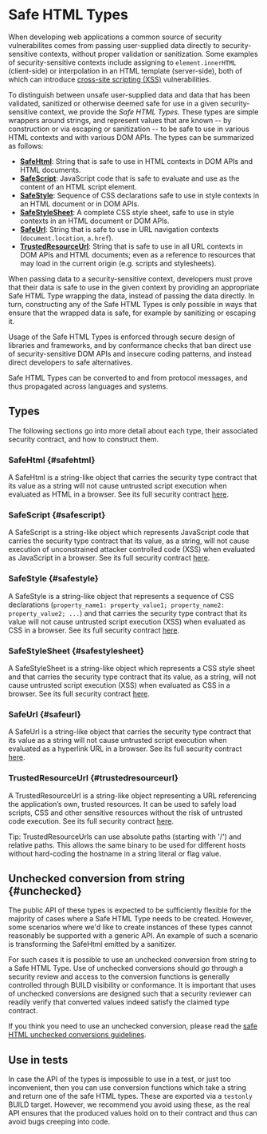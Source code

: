 # Safe HTML Types


When developing web applications a common source of security vulnerabilites
comes from passing user-supplied data directly to security-sensitive contexts,
without proper validation or sanitization. Some examples of security-sensitive
contexts include assigning to `element.innerHTML` (client-side) or interpolation
in an HTML template (server-side), both of which can introduce
[cross-site scripting (XSS)][XSS] vulnerabilities.

To distinguish between unsafe user-supplied data and data that has been
validated, sanitized or otherwise deemed safe for use in a given
security-sensitive context, we provide the *Safe HTML Types*. These types are
simple wrappers around strings, and represent values that are known -- by
construction or via escaping or sanitization -- to be safe to use in various
HTML contexts and with various DOM APIs. The types can be summarized as follows:

*   [**SafeHtml**](#safehtml): String that is safe to use in HTML contexts in
    DOM APIs and HTML documents.
*   [**SafeScript**](#safescript): JavaScript code that is safe to evaluate and
    use as the content of an HTML script element.
*   [**SafeStyle**](#safestyle): Sequence of CSS declarations safe to use in
    style contexts in an HTML document or in DOM APIs.
*   [**SafeStyleSheet**](#safestylesheet): A complete CSS style sheet, safe to
    use in style contexts in an HTML document or DOM APIs.
*   [**SafeUrl**](#safeurl): String that is safe to use in URL navigation
    contexts (`document.location`, `a.href`).
*   [**TrustedResourceUrl**](#trustedresourceurl): String that is safe to use in
    all URL contexts in DOM APIs and HTML documents; even as a reference to
    resources that may load in the current origin (e.g. scripts and
    stylesheets).

When passing data to a security-sensitive context, developers must prove that
their data is safe to use in the given context by providing an appropriate Safe
HTML Type wrapping the data, instead of passing the data directly. In turn,
constructing any of the Safe HTML Types is only possible in ways that ensure
that the wrapped data is safe, for example by sanitizing or escaping it.

Usage of the Safe HTML Types is enforced through secure design of libraries and
frameworks, and by conformance checks that ban direct use of security-sensitive
DOM APIs and insecure coding patterns, and instead direct developers to safe
alternatives.

Safe HTML Types can be converted to and from protocol messages, and thus
propagated across languages and systems.

## Types

The following sections go into more detail about each type, their associated
security contract, and how to construct them.

### SafeHtml {#safehtml}

A SafeHtml is a string-like object that carries the security type contract that
its value as a string will not cause untrusted script execution when evaluated
as HTML in a browser. See its full security contract
[here](safehtml-contracts.md#safehtml).

### SafeScript {#safescript}

A SafeScript is a string-like object which represents JavaScript code that
carries the security type contract that its value, as a string, will not cause
execution of unconstrained attacker controlled code (XSS) when evaluated as
JavaScript in a browser. See its full security contract
[here](safehtml-contracts.md#safescript).

### SafeStyle {#safestyle}

A SafeStyle is a string-like object that represents a sequence of CSS
declarations (`property_name1: property_value1; property_name2: property_value2;
...`) and that carries the security type contract that its value will not cause
untrusted script execution (XSS) when evaluated as CSS in a browser. See its
full security contract [here](safehtml-contracts.md#safestyle).

### SafeStyleSheet {#safestylesheet}

A SafeStyleSheet is a string-like object which represents a CSS style sheet and
that carries the security type contract that its value, as a string, will not
cause untrusted script execution (XSS) when evaluated as CSS in a browser. See
its full security contract [here](safehtml-contracts.md#safestylesheet).

### SafeUrl {#safeurl}

A SafeUrl is a string-like object that carries the security type contract that
its value as a string will not cause untrusted script execution when evaluated
as a hyperlink URL in a browser. See its full security contract
[here](safehtml-contracts.md#safeurl).

### TrustedResourceUrl {#trustedresourceurl}

A TrustedResourceUrl is a string-like object representing a URL referencing the
application’s own, trusted resources. It can be used to safely load scripts, CSS
and other sensitive resources without the risk of untrusted code execution. See
its full security contract [here](safehtml-contracts.md#trustedresourceurl).

Tip: TrustedResourceUrls can use absolute paths (starting with '/') and relative
paths. This allows the same binary to be used for different hosts without
hard-coding the hostname in a string literal or flag value.

## Unchecked conversion from string {#unchecked}

The public API of these types is expected to be sufficiently flexible for the
majority of cases where a Safe HTML Type needs to be created. However, some
scenarios where we'd like to create instances of these types cannot reasonably
be supported with a generic API. An example of such a scenario is transforming
the SafeHtml emitted by a sanitizer.

For such cases it is possible to use an unchecked conversion from string to a
Safe HTML Type. Use of unchecked conversions should go through a security review
and access to the conversion functions is generally controlled through BUILD
visibility or conformance. It is important that uses of unchecked conversions
are designed such that a security reviewer can readily verify that converted
values indeed satisfy the claimed type contract.

If you think you need to use an unchecked conversion, please read the
[safe HTML unchecked conversions guidelines](safehtml-unchecked.md).

## Use in tests

In case the API of the types is impossible to use in a test, or just too
inconvenient, then you can use conversion functions which take a string and
return one of the safe HTML types. These are exported via a `testonly` BUILD
target. However, we recommend you avoid using these, as the real API ensures
that the produced values hold on to their contract and thus can avoid bugs
creeping into code.

[Closure DOM APIs]: https://github.com/google/closure-library/blob/master/closure/goog/dom/safe.js
[XSS]: https://www.google.com/about/appsecurity/learning/xss/
